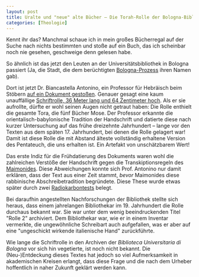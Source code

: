 ```yaml
---
layout: post
title: Uralte und "neue" alte Bücher – Die Torah-Rolle der Bologna-Bibliothek
categories: [Theologie]
---
```


Kennt ihr das? Manchmal schaue ich in mein großes Bücherregal auf der Suche nach nichts bestimmten und stoße auf ein Buch, das ich scheinbar noch nie gesehen, geschweige denn gelesen habe.

So ähnlich ist das jetzt den Leuten an der Universitätsbibliothek in Bologna passiert (Ja, die Stadt, die dem berüchtigten [Bologna-Prozess](http://de.wikipedia.org/wiki/Bologna-Prozess) ihren Namen gab).

Dort ist jetzt Dr. Biancastella Antonino, ein Professor für Hebräisch beim Stöbern [auf ein Dokument gestoßen](http://zwingliusredivivus.wordpress.com/2013/05/28/more-on-the-oldest-torah-scroll-from-bologna/). Genauer gesagt eine kaum unauffällige [Schriftrolle, 36 Meter lang und 64 Zentimeter hoch](http://zwingliusredivivus.wordpress.com/2013/05/29/more-photos-of-the-oldest-torah-scroll/). Als er sie aufrollte, dürfte er wohl seinen Augen nicht getraut haben: Die Rolle enthielt die gesamte Tora, die fünf Bücher Mose. Der Professor erkannte die orientalisch-babylonische Tradition der Handschrift und datierte diese nach kurzer Untersuchung auf das frühe dreizehnte Jahrhundert – lange vor den Texten aus dem späten 17. Jahrhundert, bei denen die Rolle gelagert war!
Damit ist diese Rolle die mit Abstand älteste vollständig erhaltene Version des Pentateuch, die uns erhalten ist. Ein Artefakt von unschätzbarem Wert!

Das erste Indiz für die Frühdatierung des Dokuments waren wohl die zahlreichen Verstöße der Handschrift gegen die Transkiptionsregeln des [Maimonides](https://de.wikipedia.org/wiki/Maimonides#Mischne_Tora). Diese Abweichungen konnte sich Prof. Antonino nur damit erklären, dass der Text aus einer Zeit stammt, *bevor* Maimonides diese rabbinische Abschreibetradition begründete. Diese These wurde etwas später durch zwei [Radiokarbontests](http://de.wikipedia.org/wiki/Radiokarbonmethode) belegt.

Bei daraufhin angestellten Nachforschungen der Bibliothek stellte sich heraus, dass einem jahrelangen Bibliothekar im 19. Jahrhundert die Rolle durchaus bekannt war. Sie war unter dem wenig beeindruckenden Titel "Rolle 2" archiviert. Dem Bibliothekar war, wie er in einem Inventar vermerkte, die ungewöhnliche Schreibart auch aufgefallen, was er aber auf eine "ungeschickt wirkende italienische Hand" zurückführte.

Wie lange die Schriftrolle in den Archiven der *Biblioteca Universitaria di Bologna* vor sich hin vegetierte, ist noch nicht bekannt. Die (Neu-)Entdeckung dieses Textes hat jedoch so viel Aufmerksamkeit in akademischen Kreisen erlangt, dass diese Frage und die nach dem Urheber hoffentlich in naher Zukunft geklärt werden kann.